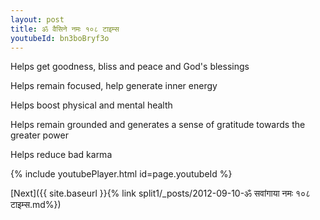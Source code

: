 ```yaml
---
layout: post
title: ॐ वैसिने नमः १०८ टाइम्स
youtubeId: bn3boBryf3o
---
```

 
 
Helps get goodness, bliss and peace and God's blessings
 
Helps remain focused, help generate inner energy 
 
Helps boost physical and mental health 
 
Helps remain grounded and generates a sense of gratitude towards the greater power 
 
Helps reduce bad karma
 
 
 
 


{% include youtubePlayer.html id=page.youtubeId %}
 
[Next]({{ site.baseurl }}{% link  split1/_posts/2012-09-10-ॐ सवांगाया नमः १०८ टाइम्स.md%})
 
